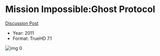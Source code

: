 # Mission Impossible:Ghost Protocol

[Discussion Post](https://www.avsforum.com/threads/bass-eq-for-filtered-movies.2995212/post-56885306)

* Year: 2011
* Format: TrueHD 7.1

![img 0](https://i.imgur.com/m0F6469.jpg)

